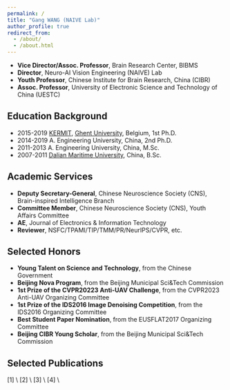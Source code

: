 ```yaml
---
permalink: /
title: "Gang WANG (NAIVE Lab)"
author_profile: true
redirect_from: 
  - /about/
  - /about.html
---
```


* **Vice Director/Assoc. Professor**, Brain Research Center, BIBMS
* **Director**,                       Neuro-AI Vision Engineering (NAIVE) Lab
* **Youth Professor**,               Chinese Institute for Brain Research, China (CIBR)
* **Assoc. Professor**,               University of Electronic Science and Technology of China (UESTC)



Education Background
-
* 2015-2019   [KERMIT](https://kermit.ugent.be/ "KERMIT"), [Ghent University](https://en.wikipedia.org/wiki/Ghent_University), Belgium, 1st Ph.D.
* 2014-2019   A. Engineering University, China, 2nd Ph.D.
* 2011-2013   A. Engineering University, China, M.Sc.
* 2007-2011   [Dalian Maritime University](https://en.wikipedia.org/wiki/Dalian_Maritime_University), China, B.Sc.



Academic Services
-
* **Deputy Secretary-General**, Chinese Neuroscience Society (CNS), Brain-inspired Intelligence Branch
* **Committee Member**, Chinese Neuroscience Society (CNS), Youth Affairs Committee
* **AE**, Journal of Electronics & Information Technology
* **Reviewer**, NSFC/TPAMI/TIP/TMM/PR/NeurIPS/CVPR, etc.


Selected Honors
-
* **Young Talent on Science and Technology**, from the Chinese Government
* **Beijing Nova Program**, from the Beijing Municipal Sci&Tech Commission
* **1st Prize of the CVPR20223 Anti-UAV Challenge**,  from the CVPR2023 Anti-UAV Organizing Committee
* **1st Prize of the IDS2016 Image Denoising Competition**, from the IDS2016 Organizing Committee
* **Best Student Paper Nomination**, from the EUSFLAT2017 Organizing Committee
* **Beijing CIBR Young Scholar**, from the Beijing Municipal Sci&Tech Commission


Selected Publications
-
[1] \\
[2] \\
[3] \\
[4] \\
